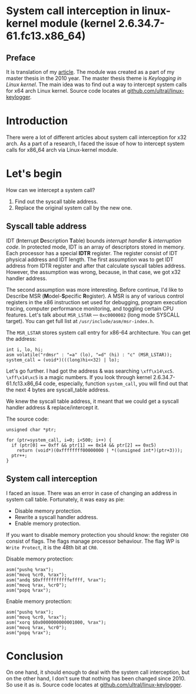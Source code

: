 # System call interception in linux-kernel module (kernel 2.6.34.7-61.fc13.x86_64)

## Preface
It is translation of my [article](https://habr.com/post/110369). The module was created as a part of my master thesis in the 2010 year. The master thesis theme is *Keylogging in Linux kernel*. The main idea was to find out a way to intercept system calls for x64 arch Linux kernel. Source code locates at [github.com/ultral/linux-keylogger](https://github.com/ultral/linux-keylogger).

# Introduction

There were a lot of different articles about system call interception for x32 arch. As a part of a research, I faced the issue of how to intercept system calls for x86_64 arch via Linux-kernel module.

# Let's begin

How can we intercept a system call?

1. Find out the syscall table address.
2. Replace the original system call by the new one.

## Syscall table address

IDT (**I**nterrupt **D**escription **T**able) bounds *interrupt handler* & *interruption code*. In protected mode, IDT is an array of descriptors stored in memory. Each processor has a special **IDTR** register. The register consist of IDT physical address and IDT length. The first assumption was to get IDT address from IDTR register and after that calculate syscall tables address. However, the assumption was wrong, because, in that case, we got x32 handler address. 

The second assumption was more interesting. Before continue, I'd like to Describe MSR (**M**odel-**S**pecific **R**egister). A MSR is any of various control registers in the x86 instruction set used for debugging, program execution tracing, computer performance monitoring, and toggling certain CPU features. Let's talk about  `MSR_LSTAR` — `0xc0000082` (long mode SYSCALL target). You can get full list at `/usr/include/asm/msr-index.h`.  

The `MSR_LSTAR` stores system call entry for x86-64 architecture. You can get the address:

```
int i, lo, hi;
asm volatile("rdmsr" : "=a" (lo), "=d" (hi) : "c" (MSR_LSTAR));
system_call = (void*)(((long)hi<<32) | lo);
```

Let's go further. I had got the address & was searching `\xff\x14\xc5`. `\xff\x14\xc5` is a magic numbers. If you look through kernel 2.6.34.7-61.fc13.x86_64 code, especially, function `system_call`, you will find out that the next 4 bytes are syscall_table address. 

We knew the syscall table address, it meant that we could get a syscall handler address & replace/intercept it.

The source code:

```
unsigned char *ptr;

for (ptr=system_call, i=0; i<500; i++) {
  if (ptr[0] == 0xff && ptr[1] == 0x14 && ptr[2] == 0xc5)
    return (void*)(0xffffffff00000000 | *((unsigned int*)(ptr+3)));
  ptr++;
}
```

## System call interception

I faced an issue. There was an error in case of changing an address in system call table. Fortunately, it was easy as pie:
* Disable memory protection.
* Rewrite a syscall handler address.
* Enable memory protection.

If you want to disable memory protection you should know: the register `CR0` consist of flags. The flags manage processor behaviour. The flag WP is `Write Protect`, it is the 48th bit at `CR0`.

Disable memory protection:

```
asm("pushq %rax");
asm("movq %cr0, %rax");
asm("andq $0xfffffffffffeffff, %rax");
asm("movq %rax, %cr0");
asm("popq %rax");
```


Enable memory protection:

```
asm("pushq %rax");
asm("movq %cr0, %rax");
asm("xorq $0x0000000000001000, %rax");
asm("movq %rax, %cr0");
asm("popq %rax");
```

# Conclusion

On one hand, it should enough to deal with the system call interception, but on the other hand, I don't sure that nothing has been changed since 2010. So use it as is. Source code locates at [github.com/ultral/linux-keylogger](https://github.com/ultral/linux-keylogger).
